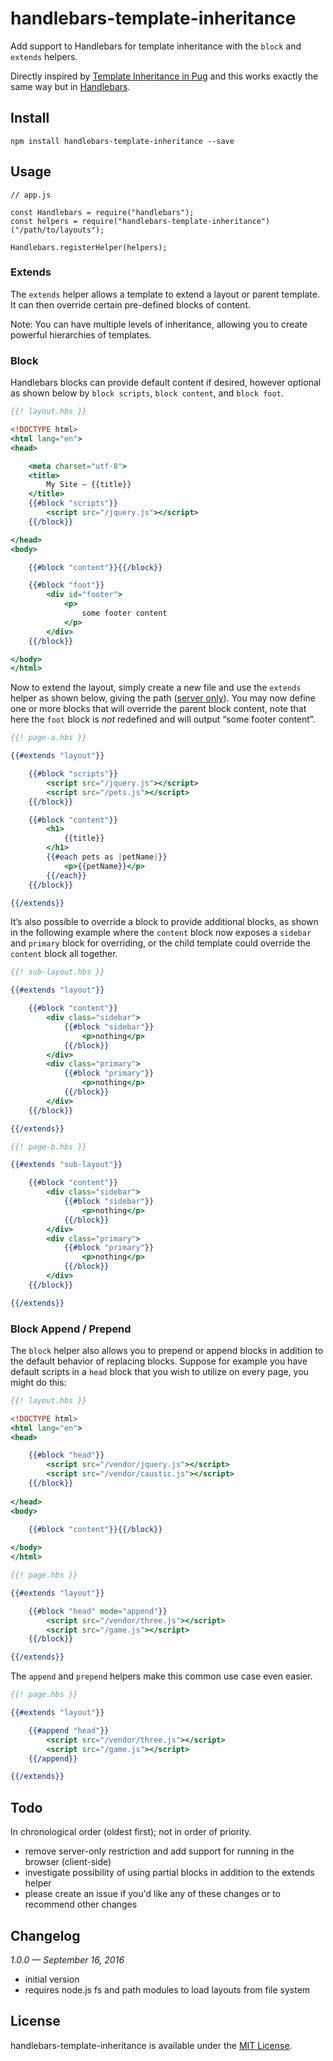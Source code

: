 # handlebars-template-inheritance
Add support to Handlebars for template inheritance with the `block` and `extends` helpers.

Directly inspired by [Template Inheritance in Pug][1] and this works exactly the same way but in [Handlebars][2].

## Install

```shell
npm install handlebars-template-inheritance --save
```

## Usage

```node
// app.js

const Handlebars = require("handlebars");
const helpers = require("handlebars-template-inheritance")("/path/to/layouts");

Handlebars.registerHelper(helpers);
```

### Extends

The `extends` helper allows a template to extend a layout or parent template. It can then override certain pre-defined blocks of content.

Note: You can have multiple levels of inheritance, allowing you to create powerful hierarchies of templates.

### Block

Handlebars blocks can provide default content if desired, however optional as shown below by `block scripts`, `block content`, and `block foot`.

```handlebars
{{! layout.hbs }}

<!DOCTYPE html>
<html lang="en">
<head>

	<meta charset="utf-8">
	<title>
		My Site — {{title}}
	</title>
	{{#block "scripts"}}
		<script src="/jquery.js"></script>
	{{/block}}

</head>
<body>

	{{#block "content"}}{{/block}}

	{{#block "foot"}}
		<div id="footer">
			<p>
				some footer content
			</p>
		</div>
	{{/block}}

</body>
</html>
```

Now to extend the layout, simply create a new file and use the `extends` helper as shown below, giving the path ([server only][4]). You may now define one or more blocks that will override the parent block content, note that here the `foot` block is _not_ redefined and will output “some footer content”.

```handlebars
{{! page-a.hbs }}

{{#extends "layout"}}

	{{#block "scripts"}}
		<script src="/jquery.js"></script>
		<script src="/pets.js"></script>
	{{/block}}

	{{#block "content"}}
		<h1>
			{{title}}
		</h1>
		{{#each pets as |petName|}}
			<p>{{petName}}</p>
		{{/each}}
	{{/block}}

{{/extends}}
```

It’s also possible to override a block to provide additional blocks, as shown in the following example where the `content` block now exposes a `sidebar` and `primary` block for overriding, or the child template could override the `content` block all together.

```handlebars
{{! sub-layout.hbs }}

{{#extends "layout"}}

	{{#block "content"}}
		<div class="sidebar">
			{{#block "sidebar"}}
				<p>nothing</p>
			{{/block}}
		</div>
		<div class="primary">
			{{#block "primary"}}
				<p>nothing</p>
			{{/block}}
		</div>
	{{/block}}

{{/extends}}
```

```handlebars
{{! page-b.hbs }}

{{#extends "sub-layout"}}

	{{#block "content"}}
		<div class="sidebar">
			{{#block "sidebar"}}
				<p>nothing</p>
			{{/block}}
		</div>
		<div class="primary">
			{{#block "primary"}}
				<p>nothing</p>
			{{/block}}
		</div>
	{{/block}}

{{/extends}}
```

### Block Append / Prepend

The `block` helper also allows you to prepend or append blocks in addition to the default behavior of replacing blocks. Suppose for example you have default scripts in a `head` block that you wish to utilize on every page, you might do this:

```handlebars
{{! layout.hbs }}

<!DOCTYPE html>
<html lang="en">
<head>

	{{#block "head"}}
		<script src="/vendor/jquery.js"></script>
		<script src="/vendor/caustic.js"></script>
	{{/block}}
	
</head>
<body>

	{{#block "content"}}{{/block}}
	
</body>
</html>
```

```handlebars
{{! page.hbs }}

{{#extends "layout"}}

	{{#block "head" mode="append"}}
		<script src="/vendor/three.js"></script>
		<script src="/game.js"></script>
	{{/block}}

{{/extends}}
```

The `append` and `prepend` helpers make this common use case even easier.

```handlebars
{{! page.hbs }}

{{#extends "layout"}}

	{{#append "head"}}
		<script src="/vendor/three.js"></script>
		<script src="/game.js"></script>
	{{/append}}

{{/extends}}
```

## Todo

In chronological order (oldest first); not in order of priority.

* remove server-only restriction and add support for running in the browser (client-side)
* investigate possibility of using partial blocks in addition to the extends helper
* please create an issue if you'd like any of these changes or to recommend other changes

## Changelog

_1.0.0 — September 16, 2016_

* initial version
* requires node.js fs and path modules to load layouts from file system

## License

handlebars-template-inheritance is available under the [MIT License][3].

[1]: https://pugjs.org/language/inheritance.html
[2]: http://handlebarsjs.com
[3]: https://github.com/keithws/handlebars-template-inheritance/blob/master/LICENSE
[4]: https://github.com/keithws/handlebars-template-inheritance#Todo